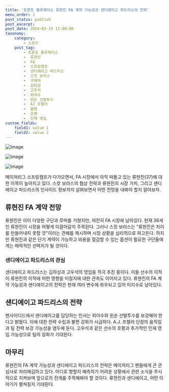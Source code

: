 ```yaml
---
title: '토론토 블루제이스 류현진 FA 계약 가능성과 샌디에이고 파드리스의 전략'
menu_order: 1
post_status: publish
post_excerpt: 
post_date: 2024-02-19 11:00:00
taxonomy:
    category:
        - 스포츠
    post_tag:
        - 토론토 블루제이스
        -  류현진
        -  FA
        -  스프링캠프
        -  샌디에이고 파드리스
        -  스캇 보라스
        -  구매력
        -  김하성
        -  고우석
        -  외야수
        -  왼손 선발투수
        -  AJ 프렐러
        -  불펜
        -  호평
        -  인재 영입
custom_fields:
    field1: value 1
    field2: value 2
---
```


![Image](https://imgnews.pstatic.net/image/117/2024/02/13/0003806062_001_20240213053001224.jpg?type=w647)

![Image](https://imgnews.pstatic.net/image/117/2024/02/13/0003806062_002_20240213053001282.jpg?type=w647)

![Image](https://imgnews.pstatic.net/image/117/2024/02/13/0003806062_003_20240213053001325.jpg?type=w647)

메이저리그 스프링캠프가 다가오면서, FA 시장에서 아직 떠돌고 있는 류현진(37)에 대한 이목이 높아지고 있다. 스캇 보라스의 협상 전략과 류현진의 시장 가치, 그리고 샌디에이고 파드리스의 인사이드 정보까지 살펴보면서 어떤 전망을 내봐야 할지 알아보자.
## 류현진 FA 계약 전망
류현진은 이미 다양한 구단과 루머를 거쳤지만, 여전히 FA 시장에 남아있다. 현재 36세인 류현진이 시장을 어떻게 이끌어갈지 주목된다. 그러나 스캇 보라스는 "류현진은 차이를 만들어내지 못할 것"이라는 견해를 제시하며 시장 상황을 심리적으로 파고든다. 하지만 류현진과 같은 단기 계약이 가능하고 비용을 절감할 수 있는 옵션이 필요한 구단들에게는 매력적인 선택지가 될 것이다.
### 샌디에이고 파드리스의 관심
샌디에이고 파드리스는 김하성과 고우석의 영입을 적극 추진 중이다. 이들 선수의 이적이 류현진의 이적에 어떤 영향을 미칠지에 대한 관측도 이어지고 있다. 류현진의 FA 계약 가능성과 샌디에이고의 전략은 현재 여러 변수에 좌우되고 있어 미지수로 남아있다.
## 샌디에이고 파드리스의 전략
팬사이디드에서 샌디에이고를 담당하는 인사는 외야수와 왼손 선발투수를 보강해야 한다고 밝혔다. 이에 대한 전략 수립과 불편 강화가 시급하다. A.J. 프렐러 단장의 움직임과 팀 전력 보강 가능성을 염두에 둔다. 고우석과 같은 선수의 호평과 추가적인 인재 영입 가능성으로 팀의 강화가 기대된다.
## 마무리
류현진의 FA 계약 가능성과 샌디에이고 파드리스의 전략은 메이저리그 팬들에게 큰 관심사로 자리매김하고 있다. 어디로 향할지 예측하기 어려운 상황에서 관련 소식을 주시적으로 지켜보며 앞으로의 전개를 주목해봐야 할 것이다. 류현진과 샌디에이고, 어떤 이야기가 펼쳐질지 기대된다.

